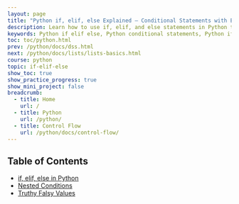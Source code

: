 ```yaml
---
layout: page
title: "Python if, elif, else Explained – Conditional Statements with Examples"
description: Learn how to use if, elif, and else statements in Python to control the flow of your programs. Includes clear syntax, beginner-friendly examples, and common use cases for decision-making in Python.
keywords: Python if elif else, Python conditional statements, Python if else examples, control flow Python, decision making in Python, Python if statement tutorial, Python elif syntax, beginner Python conditions, Python logic flow,Truthy Falsy Values, nested conditions
toc: toc/python.html
prev: /python/docs/dss.html
next: /python/docs/lists/lists-basics.html
course: python
topic: if-elif-else
show_toc: true
show_practice_progress: true
show_mini_project: false
breadcrumb:
  - title: Home
    url: /
  - title: Python
    url: /python/
  - title: Control Flow
    url: /python/docs/control-flow/
---
```


## Table of Contents

- [if, elif, else in Python](if-elif-else.md)
- [Nested Conditions](nested-conditions.md)
- [Truthy Falsy Values](truthy-falsy-values.md)